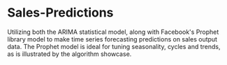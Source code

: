 # Sales-Predictions

Utilizing both the ARIMA statistical model, along with Facebook's Prophet library model to make time series forecasting predictions on sales output data. The Prophet model is ideal for tuning seasonality, cycles and trends, as is illustrated by the algorithm showcase.
